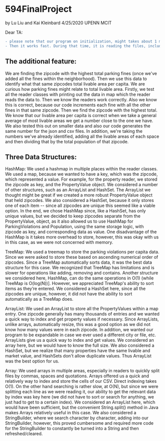 # 594FinalProject
by Lu Liu and Kai Kleinbard
4/25/2020
UPENN MCIT

Dear TA:

```diff
- please note that our program on initialization, might takes about 1 minute to load. 
- Then it works fast. During that time, it is reading the files, including the large properties csv file.
```


## The additional feature:
We are finding the zipcode with the highest total parking fines (once we've added all the fines within the neighborhood). Then we use this data to identify what that same zipcodes total livable area per capita. We are curious how parking fines might relate to total  livable area. Firstly, we test all the reader classes with printing out the data in map which the reader reads the data to. Then we know the readers work correctly. Also we know this is correct, because our code increments each fine with all the other fines in that same zipcode. Then we find the zipcode with the highest total. We know that our livable area per capita is correct when we take a general average of most livable areas we get a number close to the one we have. We also tested this out on smaller data and also our code generates the same number for the json and csv files. In addition, we're taking the numbers we've already identified, adding all the livable areas of each space and then dividing that by the total population of that zipcode. 

## Three Data Structures:
HashMap: We used a hashmap in multiple places within the reader classes. We used a map, because we wanted to have a key, which was the zipcode, which represented a value. For example, for the property reader, we stored the zipcode as key, and the PropertyValue object. We considered a number of other structures, such as an ArrayList and HashSet. The ArrayList we thought might be great if we created a more robust PropertyValue object that held zipcodes. We also considered a HashSet, because it only stores one of each item -- since all zipcodes are unique this seemed like a viable option. In the end, we chose HashMap since, like a HashSet, has only unique values, but we decided to keep zipcodes separate from the PropertyValue, object, as it also allowed us to use HashMap for ParkingViolations and Population, using the same storage logic, with zipcode as key, and corresponding data as value. One disadvantage of the HashMap is it takes more overhead to store, however, this was okay with us in this case, as we were not concerned with memory.

TreeMap:  We used a treemap to store the parking violations per capita data. Since we were asked to store these based on ascending numerical order of zipcodes. Since a TreeMap automatically sorts data, it was the best data structure for this case. We recognized that TreeMap has limitations and is slower for operations like adding, removing and contains.  Another structure we considered here, HashMap, can do the same operations in O(1) (while TreeMap is O(log(N))]. However, we appreciated TreeMap's ability to sort items as they’re entered. We considered a HashSet here, since all the zipcodes are unique, however, it did not have the ability to sort automatically as a TreeMap does.

ArrayList: We used an ArrayList to store all the PropertyValues within a map entry. One zipcode generally has many thousands of entries and we wanted a quick way to index and get property values if necessary. Since ArrayLists, unlike arrays, automatically resize, this was a good option as we did not know how many values were in each zipcode. In addition, we wanted our program to be expandable in case we ever used a different city or file, etc. ArrayLists give us a quick way to index and get values. We considered an array here, but we would have to know the full size. We also considered a HashSet, but we realize that many properties have the same livable and market value, and HashSets don't allow duplicate values. Thus ArrayList was the best option for us. 

Array: We used arrays in multiple areas, especially in readers to quickly split files by commas, spaces and quotations. Arrays offered us a quick and relatively way to index and store the cells of our CSV. Direct indexing takes O(1). On the other hand searching is rather slow, at O(N), but since we were splitting each line as we were reading it, our ability to get the relevant data by index was key here (we did not have to sort or search for anything, we just had to get to a certain index). We considered an ArrayList here, which would have been sufficient, but the convenient String.split() method in Java makes Arrays relatively useful in this case. We also considered a StringBuilder, where we search character by character, adding into our StringBuilder, however, this proved cumbersome and required more code for the StringBuilder to constantly be turned into a String and then refreshed/cleared.


